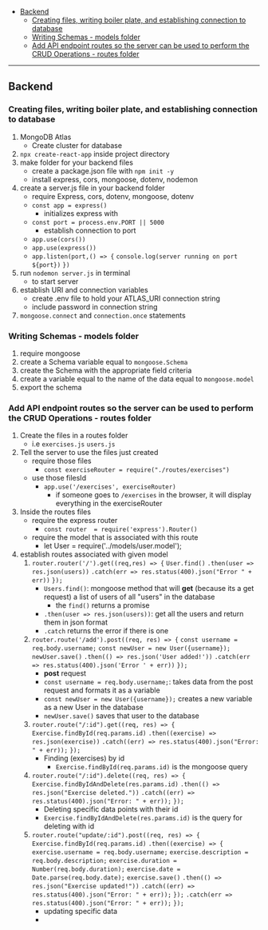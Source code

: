 

<!-- @import "[TOC]" {cmd="toc" depthFrom=1 depthTo=6 orderedList=false} -->

<!-- code_chunk_output -->

- [Backend](#backend)
  - [Creating files, writing boiler plate, and establishing connection to database](#creating-files-writing-boiler-plate-and-establishing-connection-to-database)
  - [Writing Schemas - models folder](#writing-schemas-models-folder)
  - [Add API endpoint routes so the server can be used to perform the CRUD Operations - routes folder](#add-api-endpoint-routes-so-the-server-can-be-used-to-perform-the-crud-operations-routes-folder)

<!-- /code_chunk_output -->


<hr>

## Backend

### Creating files, writing boiler plate, and establishing connection to database

1. MongoDB Atlas
    - Create cluster for database
2. `npx create-react-app` inside project directory
3. make folder for your backend files
    - create a package.json file with `npm init -y`
    - install express, cors, mongoose, dotenv, nodemon
4. create a server.js file in your backend folder
    - require Express, cors, dotenv, mongoose, dotenv
    - `const app = express()`
        - initializes express with
    - `const port = process.env.PORT || 5000`
        - establish connection to port
    - `app.use(cors())`
    - `app.use(express())`
    - `app.listen(port,() => {`
        `console.log(server running on port ${port})`
        `})`
5. run `nodemon server.js` in terminal
    - to start server
6. establish URI and connection variables
    - create .env file to hold your ATLAS_URI connection string
    - include password in connection string
7. `mongoose.connect` and `connection.once` statements

### Writing Schemas - models folder

1. require mongoose
2. create a Schema variable equal to `mongoose.Schema`
3. create the Schema with the appropriate field criteria
4. create a variable equal to the name of the data equal to `mongoose.model`
5. export the schema

### Add API endpoint routes so the server can be used to perform the CRUD Operations - routes folder

1. Create the files in a routes folder 
    - i.e `exercises.js` `users.js`
2. Tell the server to use the files just created
    - require those files 
        - `const exerciseRouter = require("./routes/exercises")`
    - use those filesId
        - `app.use('/exercises', exerciseRouter)`
            - if someone goes to `/exercises` in the browser, it will display everything in the exerciseRouter
3. Inside the routes files
    - require the express router
        - `const router  = require('express').Router()`
    - require the model that is associated with this route
        - let User = require('../models/user.model');
4. establish routes associated with given model 
    1.  `router.router('/').get((req,res) => {`
            `User.find()`
                `.then(user => res.json(users))`
                `.catch(err => res.status(400).json("Error " + err))`
        `});`
        - `Users.find()`: mongoose method that will <b>get</b> (because its a get request) a list of users of all "users" in the database
            - the `find()` returns a promise
        - `.then(user => res.json(users))`: get all the users and return them in json format
        - `.catch` returns the error if there is one
    2.  `router.route('/add').post((req, res) => {`
            `const username = req.body.username;`
            `const newUser = new User({username});`
                `newUser.save()`
                    `.then(() => res.json('User added!'))`
                    `.catch(err => res.status(400).json('Error ' + err))`
        `});`
        - <b>post</b> request
        - `const username = req.body.username;`: takes data from the post request and formats it as a variable 
        - `const newUser = new User({username});` creates a new variable as a new User in the database
        - `newUser.save()` saves that user to the database
    3.  `router.route("/:id").get((req, res) => {`
            `Exercise.findById(req.params.id)`
                `.then((exercise) => res.json(exercise))`
                `.catch((err) => res.status(400).json("Error: " + err));`
        `});`
        - Finding (exercises) by id
            - `Exercise.findById(req.params.id)` is the mongoose query
    4.  `router.route("/:id").delete((req, res) => {`
            `Exercise.findByIdAndDelete(res.params.id)`
                `.then(() => res.json("Exercise deleted."))`
                `.catch((err) => res.status(400).json("Error: " + err));`
        `});`
        - Deleting specific data points with their id
        - `Exercise.findByIdAndDelete(res.params.id)` is the query for deleting with id
    5.  `router.route("update/:id").post((req, res) => {`
        `Exercise.findById(req.params.id)`
            `.then((exercise) => {`
                `exercise.username = req.body.username;`
                `exercise.description = req.body.description;`
                `exercise.duration = Number(req.body.duration);`
                `exercise.date = Date.parse(req.body.date);`
                `exercise.save()`
                    `.then(() => res.json("Exercise updated!"))`
                    `.catch((err) => res.status(400).json("Error: " + err));`
                `});`
            `.catch(err => res.status(400).json("Error: " + err));`
        `});`
        - updating specific data
        - 